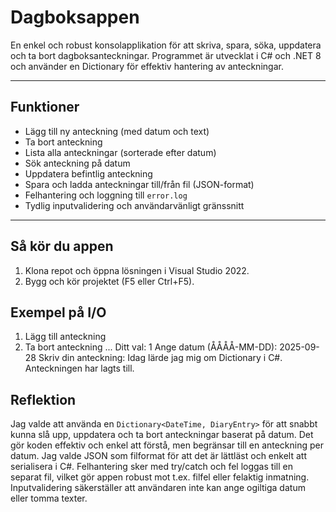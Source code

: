# Dagboksappen
En enkel och robust konsolapplikation för att skriva, spara, söka, uppdatera och ta bort dagboksanteckningar. Programmet är utvecklat i C# och .NET 8 och använder en Dictionary för effektiv hantering av anteckningar.

---

## Funktioner

- Lägg till ny anteckning (med datum och text)
- Ta bort anteckning
- Lista alla anteckningar (sorterade efter datum)
- Sök anteckning på datum
- Uppdatera befintlig anteckning
- Spara och ladda anteckningar till/från fil (JSON-format)
- Felhantering och loggning till `error.log`
- Tydlig inputvalidering och användarvänligt gränssnitt

---

## Så kör du appen
1. Klona repot och öppna lösningen i Visual Studio 2022.
2. Bygg och kör projektet (F5 eller Ctrl+F5).

## Exempel på I/O
1.	Lägg till anteckning
2.	Ta bort anteckning ... Ditt val: 1 Ange datum (ÅÅÅÅ-MM-DD): 2025-09-28 Skriv din anteckning: Idag lärde jag mig om Dictionary i C#. Anteckningen har lagts till.

## Reflektion
Jag valde att använda en `Dictionary<DateTime, DiaryEntry>` för att snabbt kunna slå upp, uppdatera och ta bort anteckningar baserat på datum. Det gör koden effektiv och enkel att förstå, men begränsar till en anteckning per datum. Jag valde JSON som filformat för att det är lättläst och enkelt att serialisera i C#. Felhantering sker med try/catch och fel loggas till en separat fil, vilket gör appen robust mot t.ex. filfel eller felaktig inmatning. Inputvalidering säkerställer att användaren inte kan ange ogiltiga datum eller tomma texter.
